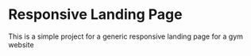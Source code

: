 # Responsive Landing Page

This is a simple project for a generic responsive landing page for a gym website